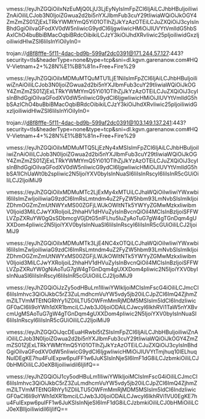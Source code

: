 vmess://eyJhZGQiOiIxNzEuMjQ0LjU3LjEyNyIsImFpZCI6IjAiLCJhbHBuIjoiIiwiZnAiOiIiLCJob3N0IjoiZGwua2d2bi5nYXJlbmFub3cuY29tIiwiaWQiOiJkOGY4ZmZmZS01ZjExLTRkYWMtYmQ5Yi01OTlhZjJkYzAzOTEiLCJuZXQiOiJ3cyIsInBhdGgiOiIvaGFodXV0dW5nIiwicG9ydCI6IjgwIiwicHMiOiJIUVYtVmlldG5hbSAxIChO4buBbiBMacOqbiBRdcOibikiLCJzY3kiOiJhdXRvIiwic25pIjoiIiwidGxzIjoiIiwidHlwZSI6IiIsInYiOiIyIn0=

trojan://d8f8fffe-5f11-4dac-bd9b-599af2dc0391@171.244.57.127:443?security=tls&headerType=none&type=tcp&sni=dl.kgvn.garenanow.com#HQV-Vietnam+2+%28N%E1%BB%81n+Free+Fire%29

vmess://eyJhZGQiOiIxMDMuMTQuMTU1LjE1NiIsImFpZCI6IjAiLCJhbHBuIjoiIiwiZnAiOiIiLCJob3N0IjoiZGwua2d2bi5nYXJlbmFub3cuY29tIiwiaWQiOiJkOGY4ZmZmZS01ZjExLTRkYWMtYmQ5Yi01OTlhZjJkYzAzOTEiLCJuZXQiOiJ3cyIsInBhdGgiOiIvaGFodXV0dW5nIiwicG9ydCI6IjgwIiwicHMiOiJIUVYtVmlldG5hbSAzIChO4buBbiBMacOqbiBRdcOibikiLCJzY3kiOiJhdXRvIiwic25pIjoiIiwidGxzIjoiIiwidHlwZSI6IiIsInYiOiIyIn0=

trojan://d8f8fffe-5f11-4dac-bd9b-599af2dc0391@103.149.137.241:443?security=tls&headerType=none&type=tcp&sni=dl.kgvn.garenanow.com#HQV-Vietnam+4+%28N%E1%BB%81n+Free+Fire%29

vmess://eyJhZGQiOiIxMDMuMTQ5LjEzNy4xMSIsImFpZCI6IjAiLCJhbHBuIjoiIiwiZnAiOiIiLCJob3N0IjoiZGwua2d2bi5nYXJlbmFub3cuY29tIiwiaWQiOiJkOGY4ZmZmZS01ZjExLTRkYWMtYmQ5Yi01OTlhZjJkYzAzOTEiLCJuZXQiOiJ3cyIsInBhdGgiOiIvaGFodXV0dW5nIiwicG9ydCI6IjgwIiwicHMiOiJIUVYtVmlldG5hbSA1IChUaWt0b2spIiwic2N5IjoiYXV0byIsInNuaSI6IiIsInRscyI6IiIsInR5cGUiOiIiLCJ2IjoiMiJ9

vmess://eyJhZGQiOiIxMDMuMTc2LjExMy4xMTUiLCJhaWQiOiIwIiwiYWxwbiI6IiIsImZwIjoiIiwiaG9zdCI6ImRsLmtndm4uZ2FyZW5hbm93LmNvbSIsImlkIjoiZDhmOGZmZmUtNWYxMS00ZGFjLWJkOWItNTk5YWYyZGMwMzkxIiwibmV0Ijoid3MiLCJwYXRoIjoiL2hhaHV1dHVuZyIsInBvcnQiOiI4MCIsInBzIjoiSFFWLVZpZXRuYW0gQsSDbmcgVGjDtG5nIFLhu5luZyAoTuG7gW4gTGnDqm4gUXXDom4pIiwic2N5IjoiYXV0byIsInNuaSI6IiIsInRscyI6IiIsInR5cGUiOiIiLCJ2IjoiMiJ9

vmess://eyJhZGQiOiIxMDMuMTk3LjE4NC4xOTQiLCJhaWQiOiIwIiwiYWxwbiI6IiIsImZwIjoiIiwiaG9zdCI6ImRsLmtndm4uZ2FyZW5hbm93LmNvbSIsImlkIjoiZDhmOGZmZmUtNWYxMS00ZGFjLWJkOWItNTk5YWYyZGMwMzkxIiwibmV0Ijoid3MiLCJwYXRoIjoiL2hhaHV1dHVuZyIsInBvcnQiOiI4MCIsInBzIjoiSFFWLVZpZXRuYW0gNiAoTuG7gW4gTGnDqm4gUXXDom4pIiwic2N5IjoiYXV0byIsInNuaSI6IiIsInRscyI6IiIsInR5cGUiOiIiLCJ2IjoiMiJ9

vmess://eyJhZGQiOiJzZy5odHBuLm1lIiwiYWlkIjoiMCIsImFscG4iOiIiLCJmcCI6IiIsImhvc3QiOiJkbC5rZ3ZuLmdhcmVuYW5vdy5jb20iLCJpZCI6ImQ4ZjhmZmZlLTVmMTEtNGRhYy1iZDliLTU5OWFmMmRjMDM5MSIsIm5ldCI6IndzIiwicGF0aCI6Ii9oYWh1dXR1bmciLCJwb3J0IjoiODAiLCJwcyI6IkhRVi1TaW5nYXBvcmUgMSAoTuG7gW4gTGnDqm4gUXXDom4pIiwic2N5IjoiYXV0byIsInNuaSI6IiIsInRscyI6IiIsInR5cGUiOiIiLCJ2IjoiMiJ9

vmess://eyJhZGQiOiJqcDEuaHRwbi5tZSIsImFpZCI6IjAiLCJhbHBuIjoiIiwiZnAiOiIiLCJob3N0IjoiZGwua2d2bi5nYXJlbmFub3cuY29tIiwiaWQiOiJkOGY4ZmZmZS01ZjExLTRkYWMtYmQ5Yi01OTlhZjJkYzAzOTEiLCJuZXQiOiJ3cyIsInBhdGgiOiIvaGFodXV0dW5nIiwicG9ydCI6IjgwIiwicHMiOiJIUVYtTmjhuq10IELhuqNuIDEgKE7hu4FuIExpw6puIFF1w6JuKSIsInNjeSI6ImF1dG8iLCJzbmkiOiIiLCJ0bHMiOiIiLCJ0eXBlIjoiIiwidiI6IjIifQ==

vmess://eyJhZGQiOiJ1cy5odHBuLm1lIiwiYWlkIjoiMCIsImFscG4iOiIiLCJmcCI6IiIsImhvc3QiOiJkbC5rZ3ZuLmdhcmVuYW5vdy5jb20iLCJpZCI6ImQ4ZjhmZmZlLTVmMTEtNGRhYy1iZDliLTU5OWFmMmRjMDM5MSIsIm5ldCI6IndzIiwicGF0aCI6Ii9oYWh1dXR1bmciLCJwb3J0IjoiODAiLCJwcyI6IkhRVi1VU0EgKE7hu4FuIExpw6puIFF1w6JuKSIsInNjeSI6ImF1dG8iLCJzbmkiOiIiLCJ0bHMiOiIiLCJ0eXBlIjoiIiwidiI6IjIifQ==
